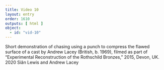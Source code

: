 ```yaml
---
title: Video 10
layout: entry
order: 1610
outputs: [ html ]
object:
  - id: "vid-10"
---
```


Short demonstration of chasing using a punch to compress the flawed surface of a cast by Andrew Lacey (British, b. 1969), filmed as part of “Experimental Reconstruction of the Rothschild Bronzes,” 2015, Devon, UK. 2020 Siân Lewis and Andrew Lacey
